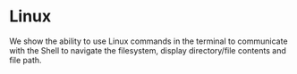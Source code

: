 # Linux
We show the ability to use Linux commands in the terminal to communicate with the Shell to navigate the filesystem, display directory/file contents and file path. 

